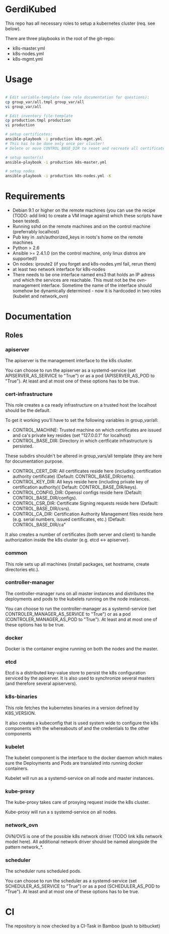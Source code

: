 # GerdiKubed

This repo has all necessary roles to setup a kubernetes cluster (req. see below).

There are three playbooks in the root of the git-repo:
* k8s-master.yml
* k8s-nodes.yml
* k8s-mgmt.yml

# Usage

```bash

# Edit variable-template (see role documentation for questions):
cp group_var/all.tmpl group_var/all
vi group_var/all

# Edit inventory file-template
cp production.tmpl production
vi production

# setup certificates:
ansible-playbook -i production k8s-mgmt.yml
# This has to be done only once per cluster!
# Delete or move CONTROL_BASE_DIR to reset and recreate all certificates.

# setup master(s)
ansible-playbook -i production k8s-master.yml

# setup nodes
ansible-playbook -i production k8s-nodes.yml -K
```

# Requirements

* Debian 9.1 or higher on the remote machines (you can use the recipe (TODO: add link) to create a VM image against which these scripts have been tested).
* Running sshd on the remote machines and on the control machine (preferrably localhost)
* Pub key in .ssh/authorized\_keys in roots's home on the remote machines
* Python > 2.6
* Ansible >= 2.4.1.0 (on the control machine, only linux distros are supported!)
* On nodes: iproute2 (if you forget and k8s-nodes.yml fail, rerun them)
* at least two network interface for k8s-nodes
* There needs to be one interface named ens3 that holds an IP adress und which the services are reachable. This must not be the ovn-management interface. Sometime the name of the interface should somehow be dynamically determined - now it is hardcoded in two roles (kubelet and network\_ovn)

# Documentation

## Roles

### apiserver

The apiserver is the management interface to the k8s cluster.

You can choose to run the apiserver as a systemd-service (set APISERVER\_AS\_SERVICE to "True") or as a pod (APISERVER\_AS\_POD to "True"). At least and at most one of these options has to be true.

### cert-infrastructure

This role creates a ca ready infrastructure on a trusted host the localhost should be the default.

To get it working you'll have to set the following variables in group\_var/all:
* CONTROL\_MACHINE:    Trusted machine on which certificates are issued and ca's private key resides (set "127.0.0.1" for localhost)
* CONTROL\_BASE\_DIR: Directory in which certficate infrastructure is persisted.

These subdirs shouldn't be altered in group\_vars/all template (they are here for documentation purpose.
* CONTROL\_CERT\_DIR: All certificates reside here (including certification authority certificate) (Default: CONTROL\_BASE\_DIR/certs).
* CONTROL\_KEY\_DIR: All keys reside here (including private key of certification authority)( Default: CONTROL\_BASE\_DIR/keys).
* CONTROL\_CONFIG\_DIR: Openssl configs reside here (Default:  CONTROL\_BASE\_DIR/configs).
* CONTROL\_CSR\_DIR: Certificate Signing requests reside here (Default: CONTROL\_BASE\_DIR/csrs).
* CONTROL\_CA\_DIR:  Certification Authority Management files reside here (e.g. serial numbers, issued certificates, etc.) (Default: CONTROL\_BASE\_DIR/ca"

It also creates a number of certificates (both server and client) to handle authorization inside the k8s cluster (e.g. etcd <-> apiserver).

### common

This role sets up all machines (install packages, set hostname, create directories etc.).

### controller-manager

The controller-manager runs on all master instances and distributes the deployments and pods to the kubelets running on the node instances.

You can choose to run the controller-manager as a systemd-service (set CONTROLER\_MANAGER\_AS\_SERVICE to "True") or as a pod (CONTROLER\_MANAGER\_AS\_POD to "True"). At least and at most one of these options has to be true.

### docker

Docker is the container engine running on both the nodes and the master.

### etcd

Etcd is a distributed key-value store to persist the k8s configuration serviced by the apiserver. It is also used to synchronize several masters (and therefore several apiservers).

### k8s-binaries

This role fetches the kubernetes binaries in a version defined by K8S\_VERSION.

It also creates a kubeconfig that is used system wide to configure the k8s components with the whereabouts of and the credentials to the other components

### kubelet

The kubelet component is the interface to the docker daemon which makes sure the Deployments and Pods are translated into running docker containers.

Kubelet will run as a systemd-service on all node and master instances.

### kube-proxy

The kube-proxy takes care of proxying request inside the k8s cluster.

Kube-proxy will run a s systemd-service on all nodes.

### network\_ovn

OVN/OVS is one of the possible k8s network driver (TODO link k8s network model here). All additional network driver should be named alongside the pattern network\_*.

### scheduler

The scheduler runs scheduled pods.

You can choose to run the scheduler as a systemd-service (set SCHEDULER\_AS\_SERVICE to "True") or as a pod (SCHEDULER\_AS\_POD to "True"). At least and at most one of these options has to be true.

# CI

The repository is now checked by a CI-Task in Bamboo (push to bitbucket)
